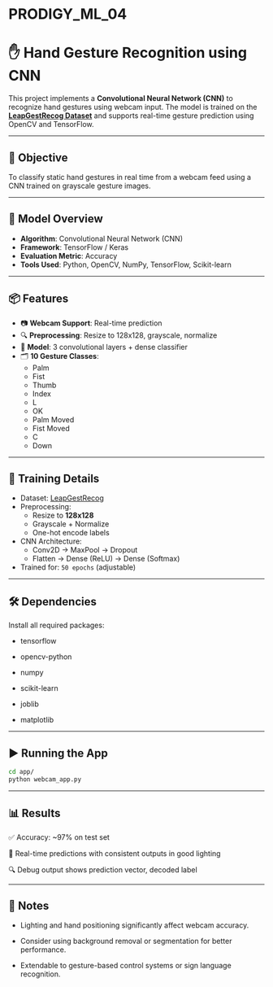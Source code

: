 # PRODIGY_ML_04

# ✋ Hand Gesture Recognition using CNN

This project implements a **Convolutional Neural Network (CNN)** to recognize hand gestures using webcam input. The model is trained on the **[LeapGestRecog Dataset](https://www.kaggle.com/datasets/gti-upm/leapgestrecog)** and supports real-time gesture prediction using OpenCV and TensorFlow.

---

## 🎯 Objective

To classify static hand gestures in real time from a webcam feed using a CNN trained on grayscale gesture images.

---

## 🧠 Model Overview

- **Algorithm**: Convolutional Neural Network (CNN)
- **Framework**: TensorFlow / Keras
- **Evaluation Metric**: Accuracy
- **Tools Used**: Python, OpenCV, NumPy, TensorFlow, Scikit-learn

---

## 📦 Features

- 📷 **Webcam Support**: Real-time prediction
- 🔍 **Preprocessing**: Resize to 128x128, grayscale, normalize
- 🧠 **Model**: 3 convolutional layers + dense classifier
- 🗂️ **10 Gesture Classes**:
  - Palm
  - Fist
  - Thumb
  - Index
  - L
  - OK
  - Palm Moved
  - Fist Moved
  - C
  - Down

---

## 🧪 Training Details

- Dataset: [LeapGestRecog](https://www.kaggle.com/datasets/gti-upm/leapgestrecog)
- Preprocessing:
  - Resize to **128x128**
  - Grayscale + Normalize
  - One-hot encode labels
- CNN Architecture:
  - Conv2D → MaxPool → Dropout
  - Flatten → Dense (ReLU) → Dense (Softmax)
- Trained for: `50 epochs` (adjustable)

---

## 🛠️ Dependencies
Install all required packages:
- tensorflow

- opencv-python

- numpy

- scikit-learn

- joblib

- matplotlib

---

## ▶️ Running the App

```bash
cd app/
python webcam_app.py
```
---

## 📊 Results
✅ Accuracy: ~97% on test set

🎯 Real-time predictions with consistent outputs in good lighting

🔍 Debug output shows prediction vector, decoded label

---

## 📌 Notes
- Lighting and hand positioning significantly affect webcam accuracy.

- Consider using background removal or segmentation for better performance.

- Extendable to gesture-based control systems or sign language recognition.

